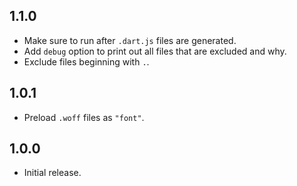 ## 1.1.0

- Make sure to run after `.dart.js` files are generated.
- Add `debug` option to print out all files that are excluded and why.
- Exclude files beginning with `.`.

## 1.0.1

- Preload `.woff` files as `"font"`. 

## 1.0.0

- Initial release.
